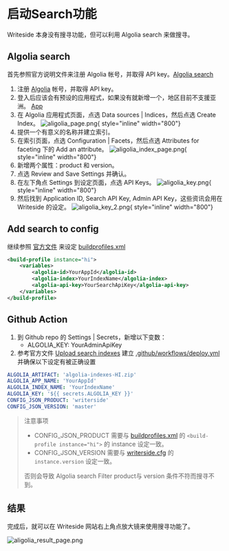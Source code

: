 # 启动Search功能

Writeside 本身没有搜寻功能，但可以利用 Algolia search 来做搜寻。

## Algolia search

首先参照官方说明文件来注册 Algolia 帐号，并取得 API key。[Algolia search](https://www.jetbrains.com/help/writerside/algolia-search.html)

1. 注册 [Algolia](https://www.algolia.com/) 帐号，并取得 API key。
2. 登入后应该会有预设的应用程式，如果没有就新增一个，地区目前不支援亚洲。 [App](https://dashboard.algolia.com/account/applications)
3. 在 Algolia 应用程式页面，点选 Data sources | Indices，然后点选 Create Index。
![aligolia_page.png](aligolia_page.png){ style="inline" width="800"}
4. 提供一个有意义的名称并建立索引。
5. 在索引页面，点选 Configuration | Facets，然后点选 Attributes for faceting 下的 Add an attribute。
![aligolia_index_page.png](aligolia_index_page.png){ style="inline" width="800"}
6. 新增两个属性：product 和 version。 
7. 点选 Review and Save Settings 并确认。 
8. 在左下角点 Settings 到设定页面，点选 API Keys。
![aligolia_key.png](aligolia_key.png){ style="inline" width="800"}
9. 然后找到 Application ID, Search API Key, Admin API Key，这些资讯会用在 Writeside 的设定。
![aligolia_key_2.png](aligolia_key_2.png){ style="inline" width="800"}

## Add search to config

继续参照 [官方文件](https://www.jetbrains.com/help/writerside/algolia-search.html#add-search-to-config) 来设定 [buildprofiles.xml](https://github.com/laohei7/laohei7.github.io/blob/main/Writerside/cfg/buildprofiles.xml#L14)

```xml
<build-profile instance="hi">
    <variables>
        <algolia-id>YourAppId</algolia-id>
        <algolia-index>YourIndexName</algolia-index>
        <algolia-api-key>YourSearchApiKey</algolia-api-key>
    </variables>  
</build-profile>
```

## Github Action

1. 到 Github repo 的 Settings | Secrets，新增以下变数：
   * ALGOLIA_KEY: YourAdminApiKey
2. 参考官方文件 [Upload search indexes](https://www.jetbrains.com/help/writerside/deploy-docs-to-github-pages.html#search) 建立 [.github/workflows/deploy.yml](https://github.com/laohei7/laohei7.github.io/blob/main/.github/workflows/build-docs.yml#L17) 并确保以下设定有被正确设置
```YAML
ALGOLIA_ARTIFACT: 'algolia-indexes-HI.zip'
ALGOLIA_APP_NAME: 'YourAppId'
ALGOLIA_INDEX_NAME: 'YourIndexName'
ALGOLIA_KEY: '${{ secrets.ALGOLIA_KEY }}'
CONFIG_JSON_PRODUCT: 'writerside'
CONFIG_JSON_VERSION: 'master'
```

> 注意事项
> 
> * CONFIG_JSON_PRODUCT 需要与 [buildprofiles.xml](https://github.com/laohei7/laohei7.github.io/blob/main/Writerside/cfg/buildprofiles.xml#L10) 的 `<build-profile instance="hi">` 的 instance 设定一致。
> * CONFIG_JSON_VERSION 需要与 [writerside.cfg](https://github.com/laohei7/laohei7.github.io/blob/main/Writerside/writerside.cfg#L10) 的 `instance.version` 设定一致。
> 
>否则会导致 Algolia search Filter product与 version 条件不符而搜寻不到。

## 结果

完成后，就可以在 Writeside 网站右上角点放大镜来使用搜寻功能了。

![aligolia_result_page.png](aligolia_result_page.png)
